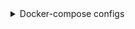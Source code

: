 <details>
  <summary>Docker-compose configs</summary>
  
  ### Docker-compose configs
  1. Bitwarden
  2. Wishlist
  3.
</details>
